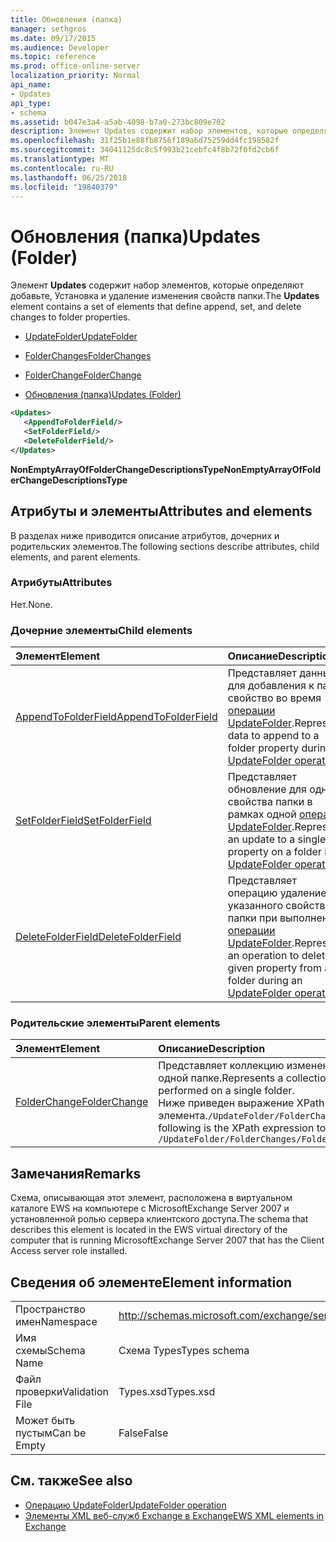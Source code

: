 ```yaml
---
title: Обновления (папка)
manager: sethgros
ms.date: 09/17/2015
ms.audience: Developer
ms.topic: reference
ms.prod: office-online-server
localization_priority: Normal
api_name:
- Updates
api_type:
- schema
ms.assetid: b047e3a4-a5ab-4098-b7a0-273bc809e702
description: Элемент Updates содержит набор элементов, которые определяют добавьте, Установка и удаление изменения свойств папки.
ms.openlocfilehash: 31f25b1e88fb8756f189a6d75259dd4fc198582f
ms.sourcegitcommit: 34041125dc8c5f993b21cebfc4f8b72f0fd2cb6f
ms.translationtype: MT
ms.contentlocale: ru-RU
ms.lasthandoff: 06/25/2018
ms.locfileid: "19840379"
---
```

# <a name="updates-folder"></a><span data-ttu-id="e3763-103">Обновления (папка)</span><span class="sxs-lookup"><span data-stu-id="e3763-103">Updates (Folder)</span></span>

<span data-ttu-id="e3763-104">Элемент **Updates** содержит набор элементов, которые определяют добавьте, Установка и удаление изменения свойств папки.</span><span class="sxs-lookup"><span data-stu-id="e3763-104">The **Updates** element contains a set of elements that define append, set, and delete changes to folder properties.</span></span> 
  
- [<span data-ttu-id="e3763-105">UpdateFolder</span><span class="sxs-lookup"><span data-stu-id="e3763-105">UpdateFolder</span></span>](updatefolder.md)
  
- [<span data-ttu-id="e3763-106">FolderChanges</span><span class="sxs-lookup"><span data-stu-id="e3763-106">FolderChanges</span></span>](folderchanges.md)
  
- [<span data-ttu-id="e3763-107">FolderChange</span><span class="sxs-lookup"><span data-stu-id="e3763-107">FolderChange</span></span>](folderchange.md)
  
- [<span data-ttu-id="e3763-108">Обновления (папка)</span><span class="sxs-lookup"><span data-stu-id="e3763-108">Updates (Folder)</span></span>](updates-folder.md)
  
```xml
<Updates>
   <AppendToFolderField/>
   <SetFolderField/>
   <DeleteFolderField/>
</Updates>
```

<span data-ttu-id="e3763-109">**NonEmptyArrayOfFolderChangeDescriptionsType**</span><span class="sxs-lookup"><span data-stu-id="e3763-109">**NonEmptyArrayOfFolderChangeDescriptionsType**</span></span>

## <a name="attributes-and-elements"></a><span data-ttu-id="e3763-110">Атрибуты и элементы</span><span class="sxs-lookup"><span data-stu-id="e3763-110">Attributes and elements</span></span>

<span data-ttu-id="e3763-111">В разделах ниже приводится описание атрибутов, дочерних и родительских элементов.</span><span class="sxs-lookup"><span data-stu-id="e3763-111">The following sections describe attributes, child elements, and parent elements.</span></span>
  
### <a name="attributes"></a><span data-ttu-id="e3763-112">Атрибуты</span><span class="sxs-lookup"><span data-stu-id="e3763-112">Attributes</span></span>

<span data-ttu-id="e3763-113">Нет.</span><span class="sxs-lookup"><span data-stu-id="e3763-113">None.</span></span>
  
### <a name="child-elements"></a><span data-ttu-id="e3763-114">Дочерние элементы</span><span class="sxs-lookup"><span data-stu-id="e3763-114">Child elements</span></span>

|<span data-ttu-id="e3763-115">**Элемент**</span><span class="sxs-lookup"><span data-stu-id="e3763-115">**Element**</span></span>|<span data-ttu-id="e3763-116">**Описание**</span><span class="sxs-lookup"><span data-stu-id="e3763-116">**Description**</span></span>|
|:-----|:-----|
|[<span data-ttu-id="e3763-117">AppendToFolderField</span><span class="sxs-lookup"><span data-stu-id="e3763-117">AppendToFolderField</span></span>](appendtofolderfield.md) <br/> |<span data-ttu-id="e3763-118">Представляет данные для добавления к папке свойство во время [операции UpdateFolder](updatefolder-operation.md).</span><span class="sxs-lookup"><span data-stu-id="e3763-118">Represents data to append to a folder property during an [UpdateFolder operation](updatefolder-operation.md).</span></span>  <br/> |
|[<span data-ttu-id="e3763-119">SetFolderField</span><span class="sxs-lookup"><span data-stu-id="e3763-119">SetFolderField</span></span>](setfolderfield.md) <br/> |<span data-ttu-id="e3763-120">Представляет обновление для одного свойства папки в рамках одной [операции UpdateFolder](updatefolder-operation.md).</span><span class="sxs-lookup"><span data-stu-id="e3763-120">Represents an update to a single property on a folder in an [UpdateFolder operation](updatefolder-operation.md).</span></span>  <br/> |
|[<span data-ttu-id="e3763-121">DeleteFolderField</span><span class="sxs-lookup"><span data-stu-id="e3763-121">DeleteFolderField</span></span>](deletefolderfield.md) <br/> |<span data-ttu-id="e3763-122">Представляет операцию удаление указанного свойства из папки при выполнении [операции UpdateFolder](updatefolder-operation.md).</span><span class="sxs-lookup"><span data-stu-id="e3763-122">Represents an operation to delete a given property from a folder during an [UpdateFolder operation](updatefolder-operation.md).</span></span>  <br/> |
   
### <a name="parent-elements"></a><span data-ttu-id="e3763-123">Родительские элементы</span><span class="sxs-lookup"><span data-stu-id="e3763-123">Parent elements</span></span>

|<span data-ttu-id="e3763-124">**Элемент**</span><span class="sxs-lookup"><span data-stu-id="e3763-124">**Element**</span></span>|<span data-ttu-id="e3763-125">**Описание**</span><span class="sxs-lookup"><span data-stu-id="e3763-125">**Description**</span></span>|
|:-----|:-----|
|[<span data-ttu-id="e3763-126">FolderChange</span><span class="sxs-lookup"><span data-stu-id="e3763-126">FolderChange</span></span>](folderchange.md) <br/> |<span data-ttu-id="e3763-127">Представляет коллекцию изменений выполняется на одной папке.</span><span class="sxs-lookup"><span data-stu-id="e3763-127">Represents a collection of changes to be performed on a single folder.</span></span>  <br/> <span data-ttu-id="e3763-128">Ниже приведен выражение XPath для этого элемента.`/UpdateFolder/FolderChanges/FolderChange[i]`</span><span class="sxs-lookup"><span data-stu-id="e3763-128">The following is the XPath expression to this element:  `/UpdateFolder/FolderChanges/FolderChange[i]`</span></span> <br/> |
   
## <a name="remarks"></a><span data-ttu-id="e3763-129">Замечания</span><span class="sxs-lookup"><span data-stu-id="e3763-129">Remarks</span></span>

<span data-ttu-id="e3763-130">Схема, описывающая этот элемент, расположена в виртуальном каталоге EWS на компьютере с MicrosoftExchange Server 2007 и установленной ролью сервера клиентского доступа.</span><span class="sxs-lookup"><span data-stu-id="e3763-130">The schema that describes this element is located in the EWS virtual directory of the computer that is running MicrosoftExchange Server 2007 that has the Client Access server role installed.</span></span>
  
## <a name="element-information"></a><span data-ttu-id="e3763-131">Сведения об элементе</span><span class="sxs-lookup"><span data-stu-id="e3763-131">Element information</span></span>

|||
|:-----|:-----|
|<span data-ttu-id="e3763-132">Пространство имен</span><span class="sxs-lookup"><span data-stu-id="e3763-132">Namespace</span></span>  <br/> |http://schemas.microsoft.com/exchange/services/2006/types  <br/> |
|<span data-ttu-id="e3763-133">Имя схемы</span><span class="sxs-lookup"><span data-stu-id="e3763-133">Schema Name</span></span>  <br/> |<span data-ttu-id="e3763-134">Схема Types</span><span class="sxs-lookup"><span data-stu-id="e3763-134">Types schema</span></span>  <br/> |
|<span data-ttu-id="e3763-135">Файл проверки</span><span class="sxs-lookup"><span data-stu-id="e3763-135">Validation File</span></span>  <br/> |<span data-ttu-id="e3763-136">Types.xsd</span><span class="sxs-lookup"><span data-stu-id="e3763-136">Types.xsd</span></span>  <br/> |
|<span data-ttu-id="e3763-137">Может быть пустым</span><span class="sxs-lookup"><span data-stu-id="e3763-137">Can be Empty</span></span>  <br/> |<span data-ttu-id="e3763-138">False</span><span class="sxs-lookup"><span data-stu-id="e3763-138">False</span></span>  <br/> |
   
## <a name="see-also"></a><span data-ttu-id="e3763-139">См. также</span><span class="sxs-lookup"><span data-stu-id="e3763-139">See also</span></span>

- [<span data-ttu-id="e3763-140">Операцию UpdateFolder</span><span class="sxs-lookup"><span data-stu-id="e3763-140">UpdateFolder operation</span></span>](updatefolder-operation.md)
- [<span data-ttu-id="e3763-141">Элементы XML веб-служб Exchange в Exchange</span><span class="sxs-lookup"><span data-stu-id="e3763-141">EWS XML elements in Exchange</span></span>](ews-xml-elements-in-exchange.md)


